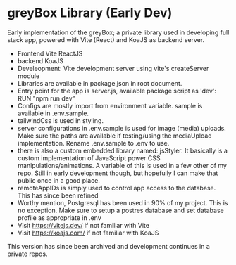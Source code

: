 # greyBox Library (Early Dev)
Early implementation of the greyBox; a private library used in developing full stack app, powered with Vite (React) and KoaJS as backend server.

- Frontend Vite ReactJS
- backend KoaJS
- Develeopment: Vite development server using vite's createServer module
- Libraries are available in package.json in root document.
- Entry point for the app is server.js, available package script as 'dev': RUN "npm run  dev"
- Configs are mostly import from environment variable. sample is available in .env.sample.
- tailwindCss is used in styling.
- server configurations in .env.sample is used for image (media) uploads. Make sure the paths are available if testing/using the mediaUpload implementation. Rename .env.sample to .env to use.
- there is also a custom embedded library named: jsStyler. It basically is a custom implementation of JavaScript power CSS manipulations/animations. A variable of this is used in a few other of my repo. Still in early development though, but hopefully I can make that public once in a good place.
- remoteAppIDs is simply used to control app access to the database. This has since been refined
- Worthy mention, Postgresql has been used in 90% of my project. This is no exception. Make sure to setup a postres database and set database profile as appropriate in .env
- Visit https://vitejs.dev/ if not familiar with Vite
- Visit https://koajs.com/ if not familiar with KoaJS

This version has since been archived and development continues in a private repos.
